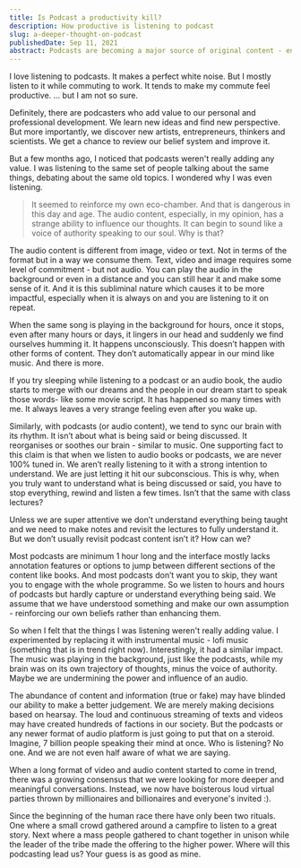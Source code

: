 ```yaml
---
title: Is Podcast a productivity kill?
description: How productive is listening to podcast
slug: a-deeper-thought-on-podcast
publishedDate: Sep 11, 2021
abstract: Podcasts are becoming a major source of original content - entertainment or educational. But is it just a white noise or adding real value.
---
```


I love listening to podcasts. It makes a perfect white noise. But I mostly listen to it while commuting to work. It tends to make my commute feel productive. ... but I am not so sure.

Definitely, there are podcasters who add value to our personal and professional development. We learn new ideas and find new perspective. But more importantly, we discover new artists, entrepreneurs, thinkers and scientists. We get a chance to review our belief system and improve it.

But a few months ago, I noticed that podcasts weren't really adding any value. I was listening to the same set of people talking about the same things, debating about the same old topics. I wondered why I was even listening.

> It seemed to reinforce my own eco-chamber. And that is dangerous in this day and age. The audio content, especially, in my opinion, has a strange ability to influence our thoughts. It can begin to sound like a voice of authority speaking to our soul. Why is that?

The audio content is different from image, video or text. Not in terms of the format but in a way we consume them. Text, video and image requires some level of commitment - but not audio. You can play the audio in the background or even in a distance and you can still hear it and make some sense of it. And it is this subliminal nature which causes it to be more impactful, especially when it is always on and you are listening to it on repeat.

When the same song is playing in the background for hours, once it stops, even after many hours or days, it lingers in our head and suddenly we find ourselves humming it. It happens unconsciously. This doesn’t happen with other forms of content. They don’t automatically appear in our mind like music. And there is more.

If you try sleeping while listening to a podcast or an audio book, the audio starts to merge with our dreams and the people in our dream start to speak those words- like some movie script. It has happened so many times with me. It always leaves a very strange feeling even after you wake up.

Similarly, with podcasts (or audio content), we tend to sync our brain with its rhythm. It isn’t about what is being said or being discussed. It reorganises or soothes our brain - similar to music. One supporting fact to this claim is that when we listen to audio books or podcasts, we are never 100% tuned in. We aren’t really listening to it with a strong intention to understand. We are just letting it hit our subconscious. This is why, when you truly want to understand what is being discussed or said, you have to stop everything, rewind and listen a few times. Isn’t that the same with class lectures?

Unless we are super attentive we don’t understand everything being taught and we need to make notes and revisit the lectures to fully understand it. But we don’t usually revisit podcast content isn’t it? How can we?

Most podcasts are minimum 1 hour long and the interface mostly lacks annotation features or options to jump between different sections of the content like books. And most podcasts don’t want you to skip, they want you to engage with the whole programme. So we listen to hours and hours of podcasts but hardly capture or understand everything being said. We assume that we have understood something and make our own assumption - reinforcing our own beliefs rather than enhancing them.

So when I felt that the things I was listening weren't really adding value. I experimented by replacing it with instrumental music - lofi music (something that is in trend right now). Interestingly, it had a similar impact. The music was playing in the background, just like the podcasts, while my brain was on its own trajectory of thoughts, minus the voice of authority. Maybe we are undermining the power and influence of an audio.

The abundance of content and information (true or fake) may have blinded our ability to make a better judgement. We are merely making decisions based on hearsay. The loud and continuous streaming of texts and videos may have created hundreds of factions in our society. But the podcasts or any newer format of audio platform is just going to put that on a steroid. Imagine, 7 billion people speaking their mind at once. Who is listening? No one. And we are not even half aware of what we are saying.

When a long format of video and audio content started to come in trend, there was a growing consensus that we were looking for more deeper and meaningful conversations. Instead, we now have boisterous loud virtual parties thrown by millionaires and billionaires and everyone's invited :).

Since the beginning of the human race there have only been two rituals. One where a small crowd gathered around a campfire to listen to a great story. Next where a mass people gathered to chant together in unison while the leader of the tribe made the offering to the higher power. Where will this podcasting lead us? Your guess is as good as mine.

